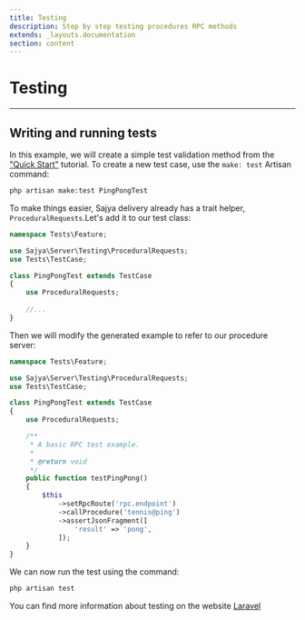 ```yaml
---
title: Testing
description: Step by step testing procedures RPC methods
extends: _layouts.documentation
section: content
---
```


# Testing

----

## Writing and running tests

In this example, we will create a simple test validation method from the ["Quick Start"](/docs/quickstart) tutorial. To create a new test case, use the `make: test` Artisan command:

```bash
php artisan make:test PingPongTest
```

To make things easier, Sajya delivery already has a trait helper, `ProceduralRequests`.Let's add it to our test class:

```php
namespace Tests\Feature;

use Sajya\Server\Testing\ProceduralRequests;
use Tests\TestCase;

class PingPongTest extends TestCase
{
    use ProceduralRequests;
    
    //...
}
```

Then we will modify the generated example to refer to our procedure server:

```php
namespace Tests\Feature;

use Sajya\Server\Testing\ProceduralRequests;
use Tests\TestCase;

class PingPongTest extends TestCase
{
    use ProceduralRequests;

    /**
     * A basic RPC test example.
     *
     * @return void
     */
    public function testPingPong()
    {
        $this
            ->setRpcRoute('rpc.endpoint')
            ->callProcedure('tennis@ping')
            ->assertJsonFragment([
                'result' => 'pong',
            ]);
    }
}
```

We can now run the test using the command:

```bash
php artisan test
```

You can find more information about testing on the website [Laravel](https://laravel.com/docs/testing)
